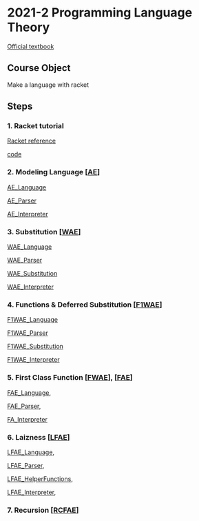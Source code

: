 # 2021-2 Programming Language Theory

[Official textbook](http://cs.brown.edu/~sk/Publications/Books/ProgLangs/2007-04-26/plai-2007-04-26.pdf)

## Course Object

Make a language with racket

## Steps

### 1. Racket tutorial

[Racket reference](https://docs.racket-lang.org/reference/booleans.html)

[code](https://github.com/MJ-SEO/2021-2_Programming_Language_Theory/blob/master/Racket_tutorial.rkt)  


### 2. Modeling Language [[AE](https://github.com/MJ-SEO/2021-2_Programming_Language_Theory/blob/master/AE)]

[AE_Language](https://github.com/MJ-SEO/2021-2_Programming_Language_Theory/blob/master/AE/modeling.rkt) 

[AE_Parser](https://github.com/MJ-SEO/2021-2_Programming_Language_Theory/blob/master/AE/parser.rkt)

[AE_Interpreter](https://github.com/MJ-SEO/2021-2_Programming_Language_Theory/blob/master/AE/interpreter.rkt)  


### 3. Substitution [[WAE](https://github.com/MJ-SEO/2021-2_Programming_Language_Theory/blob/master/WAE)]
  
[WAE_Language](https://github.com/MJ-SEO/2021-2_Programming_Language_Theory/blob/master/WAE/modeling.rkt)

[WAE_Parser](https://github.com/MJ-SEO/2021-2_Programming_Language_Theory/blob/master/WAE/parser.rkt) 

[WAE_Substitution](https://github.com/MJ-SEO/2021-2_Programming_Language_Theory/blob/master/WAE/substitution.rkt)

[WAE_Interpreter](https://github.com/MJ-SEO/2021-2_Programming_Language_Theory/blob/master/WAE/interpreter.rkt)
 
### 4. Functions & Deferred Substitution [[F1WAE](https://github.com/MJ-SEO/2021-2_Programming_Language_Theory/blob/master/F1WAE)]

[F1WAE_Language](https://github.com/MJ-SEO/2021-2_Programming_Language_Theory/blob/master/F1WAE/modeling.rkt)

[F1WAE_Parser](https://github.com/MJ-SEO/2021-2_Programming_Language_Theory/blob/master/F1WAE/parser.rkt)

[F1WAE_Substitution](https://github.com/MJ-SEO/2021-2_Programming_Language_Theory/blob/master/F1WAE/substitution.rkt)

[F1WAE_Interpreter](https://github.com/MJ-SEO/2021-2_Programming_Language_Theory/blob/master/F1WAE/interpreter.rkt)

### 5. First Class Function [[FWAE](https://github.com/MJ-SEO/2021-2_Programming_Language_Theory/blob/master/FWAE)], [[FAE](https://github.com/MJ-SEO/2021-2_Programming_Language_Theory/blob/master/WAE)]

[FAE_Language](https://github.com/MJ-SEO/2021-2_Programming_Language_Theory/blob/master/FAE/modeling.rkt), 

[FAE_Parser](https://github.com/MJ-SEO/2021-2_Programming_Language_Theory/blob/master/FAE/parser.rkt), 

[FA_Interpreter](https://github.com/MJ-SEO/2021-2_Programming_Language_Theory/blob/master/FAE/interpreter.rkt)

### 6. Laizness [[LFAE](https://github.com/MJ-SEO/2021-2_Programming_Language_Theory/blob/master/LFAE)]

[LFAE_Language](https://github.com/MJ-SEO/2021-2_Programming_Language_Theory/blob/master/LFAE/modeling.rkt), 

[LFAE_Parser](https://github.com/MJ-SEO/2021-2_Programming_Language_Theory/blob/master/LFAE/parser.rkt), 

[LFAE_HelperFunctions](https://github.com/MJ-SEO/2021-2_Programming_Language_Theory/blob/master/LFAE/helper.rkt), 

[LFAE_Interpreter](https://github.com/MJ-SEO/2021-2_Programming_Language_Theory/blob/master/LFAE/interpreter.rkt), 

### 7. Recursion [[RCFAE](https://github.com/MJ-SEO/2021-2_Programming_Language_Theory/blob/master/RCFAE)]





